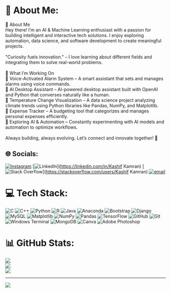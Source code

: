 # 💫 About Me:
🚀 About Me<br>Hey there! I’m an AI & Machine Learning enthusiast with a passion for building intelligent and interactive tech solutions. I enjoy exploring automation, data science, and software development to create meaningful projects.<br><br>"Curiosity fuels innovation." – I love learning about different fields and integrating them to solve real-world problems.<br><br>🔧 What I’m Working On<br>🔹 Voice-Activated Alarm System – A smart assistant that sets and manages alarms using voice commands.<br>🔹 AI Desktop Assistant – AI-powered desktop assistant built with OpenAI and Python that converses naturally like a human.<br>🔹 Temperature Change Visualization – A data science project analyzing climate trends using Python libraries like Pandas, NumPy, and Matplotlib.<br>🔹 Expense Tracker – A budgeting tool that categorizes and manages personal expenses efficiently.<br>🔹 Exploring AI & Automation – Constantly experimenting with AI models and automation to optimize workflows.<br><br>Always building, always evolving. Let’s connect and innovate together! 🚀


## 🌐 Socials:
[![Instagram](https://img.shields.io/badge/Instagram-%23E4405F.svg?logo=Instagram&logoColor=white)](https://instagram.com/_kashif.kamran_) [![LinkedIn](https://img.shields.io/badge/LinkedIn-%230077B5.svg?logo=linkedin&logoColor=white)](https://linkedin.com/in/Kashif Kamran) [![Stack Overflow](https://img.shields.io/badge/-Stackoverflow-FE7A16?logo=stack-overflow&logoColor=white)](https://stackoverflow.com/users/Kashif Kamran) [![email](https://img.shields.io/badge/Email-D14836?logo=gmail&logoColor=white)](mailto:kashif.kamran2u@gmail.com) 

# 💻 Tech Stack:
![C](https://img.shields.io/badge/c-%2300599C.svg?style=for-the-badge&logo=c&logoColor=white) ![C++](https://img.shields.io/badge/c++-%2300599C.svg?style=for-the-badge&logo=c%2B%2B&logoColor=white) ![Python](https://img.shields.io/badge/python-3670A0?style=for-the-badge&logo=python&logoColor=ffdd54) ![R](https://img.shields.io/badge/r-%23276DC3.svg?style=for-the-badge&logo=r&logoColor=white) ![Java](https://img.shields.io/badge/java-%23ED8B00.svg?style=for-the-badge&logo=openjdk&logoColor=white) ![Anaconda](https://img.shields.io/badge/Anaconda-%2344A833.svg?style=for-the-badge&logo=anaconda&logoColor=white) ![Bootstrap](https://img.shields.io/badge/bootstrap-%238511FA.svg?style=for-the-badge&logo=bootstrap&logoColor=white) ![Django](https://img.shields.io/badge/django-%23092E20.svg?style=for-the-badge&logo=django&logoColor=white) ![MySQL](https://img.shields.io/badge/mysql-4479A1.svg?style=for-the-badge&logo=mysql&logoColor=white) ![Matplotlib](https://img.shields.io/badge/Matplotlib-%23ffffff.svg?style=for-the-badge&logo=Matplotlib&logoColor=black) ![NumPy](https://img.shields.io/badge/numpy-%23013243.svg?style=for-the-badge&logo=numpy&logoColor=white) ![Pandas](https://img.shields.io/badge/pandas-%23150458.svg?style=for-the-badge&logo=pandas&logoColor=white) ![TensorFlow](https://img.shields.io/badge/TensorFlow-%23FF6F00.svg?style=for-the-badge&logo=TensorFlow&logoColor=white) ![GitHub](https://img.shields.io/badge/github-%23121011.svg?style=for-the-badge&logo=github&logoColor=white) ![Git](https://img.shields.io/badge/git-%23F05033.svg?style=for-the-badge&logo=git&logoColor=white) ![Windows Terminal](https://img.shields.io/badge/Windows%20Terminal-%234D4D4D.svg?style=for-the-badge&logo=windows-terminal&logoColor=white) ![MongoDB](https://img.shields.io/badge/MongoDB-%234ea94b.svg?style=for-the-badge&logo=mongodb&logoColor=white) ![Canva](https://img.shields.io/badge/Canva-%2300C4CC.svg?style=for-the-badge&logo=Canva&logoColor=white) ![Adobe Photoshop](https://img.shields.io/badge/adobe%20photoshop-%2331A8FF.svg?style=for-the-badge&logo=adobe%20photoshop&logoColor=white)
# 📊 GitHub Stats:
![](https://github-readme-stats.vercel.app/api?username=KxshxfKxmrxn&theme=dark&hide_border=false&include_all_commits=true&count_private=false)<br/>
![](https://github-readme-streak-stats.herokuapp.com/?user=KxshxfKxmrxn&theme=dark&hide_border=false)<br/>
![](https://github-readme-stats.vercel.app/api/top-langs/?username=KxshxfKxmrxn&theme=dark&hide_border=false&include_all_commits=true&count_private=false&layout=compact)

---
[![](https://visitcount.itsvg.in/api?id=KxshxfKxmrxn&icon=0&color=0)](https://visitcount.itsvg.in)

<!-- Proudly created with GPRM ( https://gprm.itsvg.in ) -->

